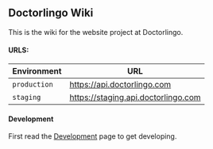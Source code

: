 ## Doctorlingo Wiki

This is the wiki for the website project at Doctorlingo.

#### URLS: 

| Environment | URL |
| ------ | ------ |
| `production` | https://api.doctorlingo.com |
| `staging` | https://staging.api.doctorlingo.com | 

#### Development

First read the [Development](Development) page to get developing.
